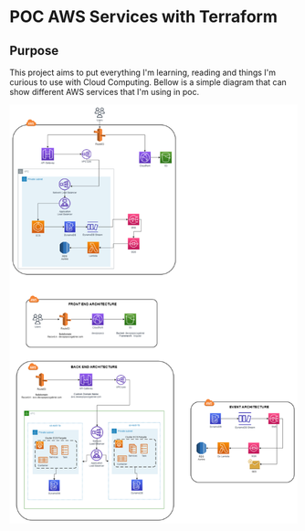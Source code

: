 # POC AWS Services with Terraform

## Purpose

This project aims to put everything I'm learning, reading and things I'm curious to use with Cloud Computing. Bellow is a simple diagram that can show different AWS services that I'm using in poc.

![Architecture Diagram](./diagrams/architecture.png)
